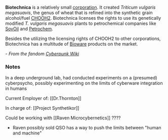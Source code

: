 **Biotechnica** is a relatively small [corporation](https://cyberpunk.fandom.com/wiki/Corporation "Corporation"). It created _Triticum vulgaris megasuavis_, the genus of wheat that is refined into the synthetic grain alcohol/fuel [CHOOH2](https://cyberpunk.fandom.com/wiki/CHOOH2 "CHOOH2"). Biotechnica licenses the rights to use its genetically modified _T. vulgaris megasuavis_ plants to petrochemical companies like [SovOil](https://cyberpunk.fandom.com/wiki/SovOil "SovOil") and [Petrochem](https://cyberpunk.fandom.com/wiki/Petrochem "Petrochem").

Besides the utilizing the licensing rights of CHOOH2 to other corporations, Biotechnica has a multitude of [Bioware](https://cyberpunk.fandom.com/wiki/Bioware "Bioware") products on the market.

 *- From the fandom [Cyberpunk Wiki](https://cyberpunk.fandom.com/wiki/Biotechnica#2045)*


### Notes
In a deep underground lab, had conducted experiments on a (presumed) cyberpsycho, possibly experimenting on the limits of cyberware integration in humans

Current Employer of: [[Dr.Thornton]]

In charge of: [[Project Synthetikor]]

Could be working with [[Raven Microcybernetics]] ????
- Raven possibly sold QSO has a way to push the limits between "human and machine"